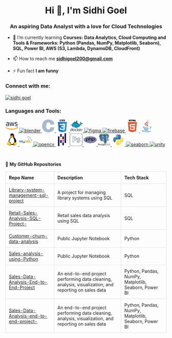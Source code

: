 <h1 align="center">Hi 👋, I'm Sidhi Goel</h1>
<h3 align="center">An aspiring Data Analyst with a love for Cloud Technologies</h3>

- 🌱 I’m currently learning **Courses: Data Analytics, Cloud Computing and Tools & Frameworks: Python (Pandas, NumPy, Matplotlib, Seaborn), SQL, Power BI, AWS (S3, Lambda, DynamoDB, CloudFront)**

- 📫 How to reach me **sidhigoel200@gmail.com**

- ⚡ Fun fact **I am funny**

<h3 align="left">Connect with me:</h3>
<p align="left">
<a href="https://linkedin.com/in/sidhi goel" target="blank"><img align="center" src="https://raw.githubusercontent.com/rahuldkjain/github-profile-readme-generator/master/src/images/icons/Social/linked-in-alt.svg" alt="sidhi goel" height="30" width="40" /></a>
</p>

<h3 align="left">Languages and Tools:</h3>
<p align="left"> <a href="https://aws.amazon.com" target="_blank" rel="noreferrer"> <img src="https://raw.githubusercontent.com/devicons/devicon/master/icons/amazonwebservices/amazonwebservices-original-wordmark.svg" alt="aws" width="40" height="40"/> </a> <a href="https://www.blender.org/" target="_blank" rel="noreferrer"> <img src="https://download.blender.org/branding/community/blender_community_badge_white.svg" alt="blender" width="40" height="40"/> </a> <a href="https://www.cprogramming.com/" target="_blank" rel="noreferrer"> <img src="https://raw.githubusercontent.com/devicons/devicon/master/icons/c/c-original.svg" alt="c" width="40" height="40"/> </a> <a href="https://www.w3schools.com/css/" target="_blank" rel="noreferrer"> <img src="https://raw.githubusercontent.com/devicons/devicon/master/icons/css3/css3-original-wordmark.svg" alt="css3" width="40" height="40"/> </a> <a href="https://www.docker.com/" target="_blank" rel="noreferrer"> <img src="https://raw.githubusercontent.com/devicons/devicon/master/icons/docker/docker-original-wordmark.svg" alt="docker" width="40" height="40"/> </a> <a href="https://www.figma.com/" target="_blank" rel="noreferrer"> <img src="https://www.vectorlogo.zone/logos/figma/figma-icon.svg" alt="figma" width="40" height="40"/> </a> <a href="https://firebase.google.com/" target="_blank" rel="noreferrer"> <img src="https://www.vectorlogo.zone/logos/firebase/firebase-icon.svg" alt="firebase" width="40" height="40"/> </a> <a href="https://www.w3.org/html/" target="_blank" rel="noreferrer"> <img src="https://raw.githubusercontent.com/devicons/devicon/master/icons/html5/html5-original-wordmark.svg" alt="html5" width="40" height="40"/> </a> <a href="https://www.java.com" target="_blank" rel="noreferrer"> <img src="https://raw.githubusercontent.com/devicons/devicon/master/icons/java/java-original.svg" alt="java" width="40" height="40"/> </a> <a href="https://www.linux.org/" target="_blank" rel="noreferrer"> <img src="https://raw.githubusercontent.com/devicons/devicon/master/icons/linux/linux-original.svg" alt="linux" width="40" height="40"/> </a> <a href="https://www.mysql.com/" target="_blank" rel="noreferrer"> <img src="https://raw.githubusercontent.com/devicons/devicon/master/icons/mysql/mysql-original-wordmark.svg" alt="mysql" width="40" height="40"/> </a> <a href="https://opencv.org/" target="_blank" rel="noreferrer"> <img src="https://www.vectorlogo.zone/logos/opencv/opencv-icon.svg" alt="opencv" width="40" height="40"/> </a> <a href="https://pandas.pydata.org/" target="_blank" rel="noreferrer"> <img src="https://raw.githubusercontent.com/devicons/devicon/2ae2a900d2f041da66e950e4d48052658d850630/icons/pandas/pandas-original.svg" alt="pandas" width="40" height="40"/> </a> <a href="https://www.photoshop.com/en" target="_blank" rel="noreferrer"> <img src="https://raw.githubusercontent.com/devicons/devicon/master/icons/photoshop/photoshop-line.svg" alt="photoshop" width="40" height="40"/> </a> <a href="https://www.php.net" target="_blank" rel="noreferrer"> <img src="https://raw.githubusercontent.com/devicons/devicon/master/icons/php/php-original.svg" alt="php" width="40" height="40"/> </a> <a href="https://www.postgresql.org" target="_blank" rel="noreferrer"> <img src="https://raw.githubusercontent.com/devicons/devicon/master/icons/postgresql/postgresql-original-wordmark.svg" alt="postgresql" width="40" height="40"/> </a> <a href="https://www.python.org" target="_blank" rel="noreferrer"> <img src="https://raw.githubusercontent.com/devicons/devicon/master/icons/python/python-original.svg" alt="python" width="40" height="40"/> </a> <a href="https://seaborn.pydata.org/" target="_blank" rel="noreferrer"> <img src="https://seaborn.pydata.org/_images/logo-mark-lightbg.svg" alt="seaborn" width="40" height="40"/> </a> <a href="https://unity.com/" target="_blank" rel="noreferrer"> <img src="https://www.vectorlogo.zone/logos/unity3d/unity3d-icon.svg" alt="unity" width="40" height="40"/> </a> </p>
<br>

📂 **My GitHub Repositories**

<table style="width:100%; border-collapse: collapse;">
  <thead>
    <tr>
      <th style="border: 1px solid #ddd; padding: 10px; text-align: left;">Repo Name</th>
      <th style="border: 1px solid #ddd; padding: 10px; text-align: left;">Description</th>
      <th style="border: 1px solid #ddd; padding: 10px; text-align: left;">Tech Stack</th>
    </tr>
  </thead>
  <tbody>
    <tr>
      <td style="border: 1px solid #ddd; padding: 10px;"><a href="https://github.com/sidhi6276/Library-system-management-sql-project">Library-system-management-sql-project</a></td>
      <td style="border: 1px solid #ddd; padding: 10px;">A project for managing library systems using SQL</td>
      <td style="border: 1px solid #ddd; padding: 10px;">SQL</td>
    </tr>
    <tr>
      <td style="border: 1px solid #ddd; padding: 10px;"><a href="https://github.com/sidhi6276/Retail-Sales-Analysis-SQL-Project-">Retail-Sales-Analysis-SQL-Project-</a></td>
      <td style="border: 1px solid #ddd; padding: 10px;">Retail sales data analysis using SQL</td>
      <td style="border: 1px solid #ddd; padding: 10px;">SQL</td>
    </tr>
    <tr>
      <td style="border: 1px solid #ddd; padding: 10px;"><a href="https://github.com/sidhi6276/Customer-churn-data-analysis">Customer-churn-data-analysis</a></td>
      <td style="border: 1px solid #ddd; padding: 10px;">Public Jupyter Notebook</td>
      <td style="border: 1px solid #ddd; padding: 10px;">Python</td>
    </tr>
    <tr>
      <td style="border: 1px solid #ddd; padding: 10px;"><a href="https://github.com/sidhi6276/Sales-analysis-using-Python">Sales-analysis-using-Python</a></td>
      <td style="border: 1px solid #ddd; padding: 10px;">Public Jupyter Notebook</td>
      <td style="border: 1px solid #ddd; padding: 10px;">Python</td>
    </tr>
   <tr>
      <td style="border: 1px solid #ddd; padding: 10px;"><a href="https://github.com/sidhi6276/Sales-Data-Analysis-End-to-End-Project">Sales-Data-Analysis-End-to-End-Project</a></td>
      <td style="border: 1px solid #ddd; padding: 10px;">An end-to-end project performing data cleaning, analysis, visualization, and reporting on sales data</td>
      <td style="border: 1px solid #ddd; padding: 10px;">Python, Pandas, NumPy, Matplotlib, Seaborn, Power BI</td>
    </tr>
    <tr>
  <td style="border: 1px solid #ddd; padding: 10px;">
    <a href="https://github.com/sidhi6276/Sales-Data-Analysis-end-to-end-project-">
      Sales-Data-Analysis-end-to-end-project-
    </a>
  </td>
  <td style="border: 1px solid #ddd; padding: 10px;">
    An end-to-end project performing data cleaning, analysis, visualization, and reporting on sales data
  </td>
  <td style="border: 1px solid #ddd; padding: 10px;">
    Python, Pandas, NumPy, Matplotlib, Seaborn, Power BI
  </td>
</tr>
  </tbody>
</table>


